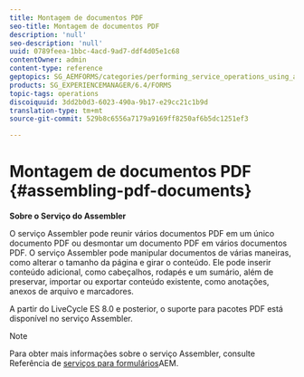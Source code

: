 ```yaml
---
title: Montagem de documentos PDF
seo-title: Montagem de documentos PDF
description: 'null'
seo-description: 'null'
uuid: 0789feea-1bbc-4acd-9ad7-ddf4d05e1c68
contentOwner: admin
content-type: reference
geptopics: SG_AEMFORMS/categories/performing_service_operations_using_apis
products: SG_EXPERIENCEMANAGER/6.4/FORMS
topic-tags: operations
discoiquuid: 3dd2b0d3-6023-490a-9b17-e29cc21c1b9d
translation-type: tm+mt
source-git-commit: 529b8c6556a7179a9169ff8250af6b5dc1251ef3

---
```



# Montagem de documentos PDF {#assembling-pdf-documents}

**Sobre o Serviço do Assembler**

O serviço Assembler pode reunir vários documentos PDF em um único documento PDF ou desmontar um documento PDF em vários documentos PDF. O serviço Assembler pode manipular documentos de várias maneiras, como alterar o tamanho da página e girar o conteúdo. Ele pode inserir conteúdo adicional, como cabeçalhos, rodapés e um sumário, além de preservar, importar ou exportar conteúdo existente, como anotações, anexos de arquivo e marcadores.

A partir do LiveCycle ES 8.0 e posterior, o suporte para pacotes PDF está disponível no serviço Assembler.

>[!NOTE]
>
>Para obter mais informações sobre o serviço Assembler, consulte Referência de [serviços para formulários](https://www.adobe.com/go/learn_aemforms_services_63)AEM.

